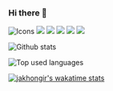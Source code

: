 ### Hi there 👋

![Icons](https://img.shields.io/badge/-HTML-e34f26?logo=html5&logoColor=fff)
![](https://img.shields.io/badge/-CSS-1572B6?logo=CSS3&logoColor=fff)
![](https://img.shields.io/badge/-SCSS-CC6699?logo=SCSS&logoColor=fff)
![](https://img.shields.io/badge/-Bootstrap-7952B3?logo=Bootstrap&logoColor=fff)
![](https://img.shields.io/badge/-Javascript-F7DF1E?logo=Javascript5&logoColor=fff)
![](https://img.shields.io/badge/-React.js-61DAFB?logo=React.js&logoColor=fff)


![Github stats](https://github-readme-stats.vercel.app/api?username=JakhongirAlijonov&count_private=true&show_icons=true&theme=radical)

![Top used languages](https://github-readme-stats.vercel.app/api/top-langs/?username=JakhongirAlijonov&show_icons=true&theme=radical)

[![jakhongir's wakatime stats](https://github-readme-stats.vercel.app/api/wakatime?username=jakhongirweb)](https://github.com/anuraghazra/github-readme-stats)


